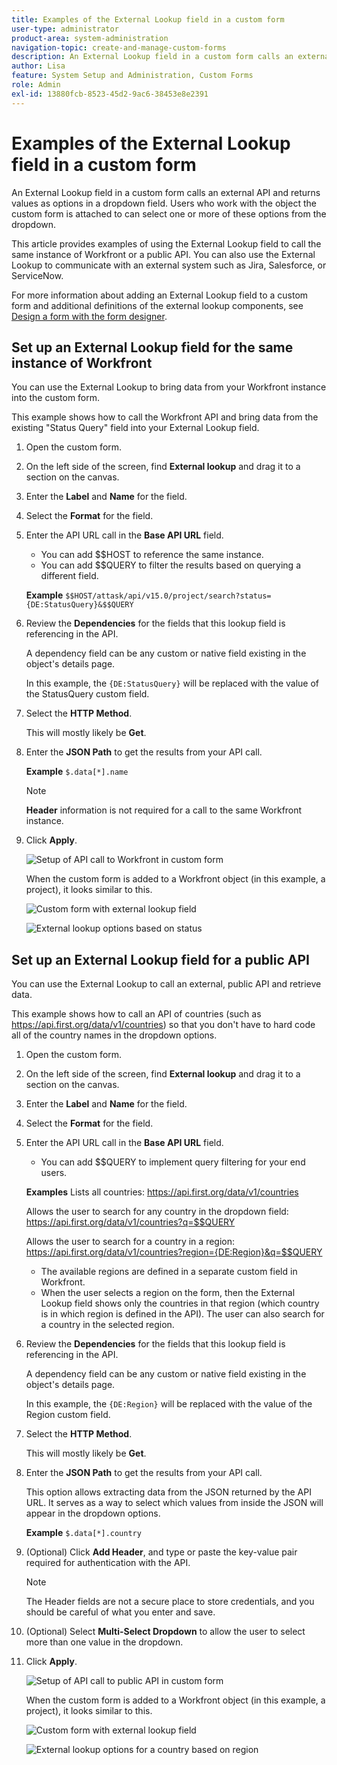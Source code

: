 ```yaml
---
title: Examples of the External Lookup field in a custom form
user-type: administrator
product-area: system-administration
navigation-topic: create-and-manage-custom-forms
description: An External Lookup field in a custom form calls an external API and returns values as options in a dropdown field. This article provides examples of using the External Lookup field to call the same instance of Workfront or a public API.
author: Lisa
feature: System Setup and Administration, Custom Forms
role: Admin
exl-id: 13880fcb-8523-45d2-9ac6-38453e8e2391
---
```

# Examples of the External Lookup field in a custom form

An External Lookup field in a custom form calls an external API and returns values as options in a dropdown field. Users who work with the object the custom form is attached to can select one or more of these options from the dropdown.

This article provides examples of using the External Lookup field to call the same instance of Workfront or a public API. You can also use the External Lookup to communicate with an external system such as Jira, Salesforce, or ServiceNow.

For more information about adding an External Lookup field to a custom form and additional definitions of the external lookup components, see [Design a form with the form designer](/help/quicksilver/administration-and-setup/customize-workfront/create-manage-custom-forms/form-designer/design-a-form/design-a-form.md).

## Set up an External Lookup field for the same instance of Workfront

You can use the External Lookup to bring data from your Workfront instance into the custom form.

This example shows how to call the Workfront API and bring data from the existing "Status Query" field into your External Lookup field.

1. Open the custom form.
1. On the left side of the screen, find **External lookup** and drag it to a section on the canvas.
1. Enter the **Label** and **Name** for the field.
1. Select the **Format** for the field.
1. Enter the API URL call in the **Base API URL** field.

   * You can add $$HOST to reference the same instance.
   * You can add $$QUERY to filter the results based on querying a different field.

   **Example**
   `$$HOST/attask/api/v15.0/project/search?status={DE:StatusQuery}&$$QUERY`

1. Review the **Dependencies** for the fields that this lookup field is referencing in the API.   

   A dependency field can be any custom or native field existing in the object's details page.

   In this example, the `{DE:StatusQuery}` will be replaced with the value of the StatusQuery custom field.

1. Select the **HTTP Method**.

   This will mostly likely be **Get**.

1. Enter the **JSON Path** to get the results from your API call.
   
   **Example**
   `$.data[*].name`

   >[!NOTE]
   >
   >**Header** information is not required for a call to the same Workfront instance.

1. Click **Apply**.

   ![Setup of API call to Workfront in custom form](assets/external-lookup-to-workfront.png)

   When the custom form is added to a Workfront object (in this example, a project), it looks similar to this.

   ![Custom form with external lookup field](assets/external-lookup-project-status-example1.png)

   ![External lookup options based on status](assets/external-lookup-project-status-example2.png)

## Set up an External Lookup field for a public API

You can use the External Lookup to call an external, public API and retrieve data.

This example shows how to call an API of countries (such as <https://api.first.org/data/v1/countries>) so that you don't have to hard code all of the country names in the dropdown options.

1. Open the custom form.
1. On the left side of the screen, find **External lookup** and drag it to a section on the canvas.
1. Enter the **Label** and **Name** for the field.
1. Select the **Format** for the field.
1. Enter the API URL call in the **Base API URL** field.

   * You can add $$QUERY to implement query filtering for your end users.

   **Examples**
   Lists all countries: <https://api.first.org/data/v1/countries>

   Allows the user to search for any country in the dropdown field: <https://api.first.org/data/v1/countries?q=$$QUERY>

   Allows the user to search for a country in a region: <https://api.first.org/data/v1/countries?region={DE:Region}&q=$$QUERY>

     * The available regions are defined in a separate custom field in Workfront.
     * When the user selects a region on the form, then the External Lookup field shows only the countries in that region (which country is in which region is defined in the API). The user can also search for a country in the selected region.

1. Review the **Dependencies** for the fields that this lookup field is referencing in the API.   

   A dependency field can be any custom or native field existing in the object's details page.

   In this example, the `{DE:Region}` will be replaced with the value of the Region custom field.

1. Select the **HTTP Method**.

   This will mostly likely be **Get**.

1. Enter the **JSON Path** to get the results from your API call.

   This option allows extracting data from the JSON returned by the API URL. It serves as a way to select which values from inside the JSON will appear in the dropdown options.
   
   **Example**
   `$.data[*].country`

1. (Optional) Click **Add Header**, and type or paste the key-value pair required for authentication with the API.

   >[!NOTE]
   >
   >The Header fields are not a secure place to store credentials, and you should be careful of what you enter and save.

1. (Optional) Select **Multi-Select Dropdown** to allow the user to select more than one value in the dropdown.

1. Click **Apply**.

   ![Setup of API call to public API in custom form](assets/external-lookup-to-api-for-countries.png)

   When the custom form is added to a Workfront object (in this example, a project), it looks similar to this.

   ![Custom form with external lookup field](assets/external-lookup-countries-example1.png)

   ![External lookup options for a country based on region](assets/external-lookup-countries-example2.png)

